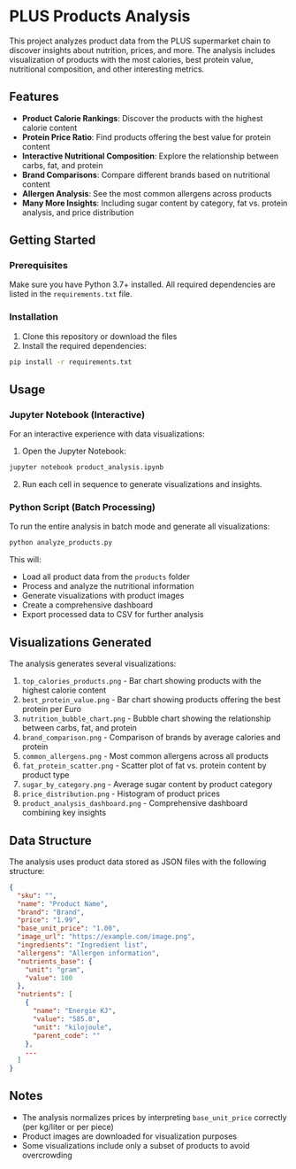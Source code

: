 # PLUS Products Analysis

This project analyzes product data from the PLUS supermarket chain to discover insights about nutrition, prices, and more. The analysis includes visualization of products with the most calories, best protein value, nutritional composition, and other interesting metrics.

## Features

- **Product Calorie Rankings**: Discover the products with the highest calorie content
- **Protein Price Ratio**: Find products offering the best value for protein content
- **Interactive Nutritional Composition**: Explore the relationship between carbs, fat, and protein 
- **Brand Comparisons**: Compare different brands based on nutritional content
- **Allergen Analysis**: See the most common allergens across products
- **Many More Insights**: Including sugar content by category, fat vs. protein analysis, and price distribution

## Getting Started

### Prerequisites

Make sure you have Python 3.7+ installed. All required dependencies are listed in the `requirements.txt` file.

### Installation

1. Clone this repository or download the files
2. Install the required dependencies:

```bash
pip install -r requirements.txt
```

## Usage

### Jupyter Notebook (Interactive)

For an interactive experience with data visualizations:

1. Open the Jupyter Notebook:

```bash
jupyter notebook product_analysis.ipynb
```

2. Run each cell in sequence to generate visualizations and insights.

### Python Script (Batch Processing)

To run the entire analysis in batch mode and generate all visualizations:

```bash
python analyze_products.py
```

This will:
- Load all product data from the `products` folder
- Process and analyze the nutritional information
- Generate visualizations with product images
- Create a comprehensive dashboard
- Export processed data to CSV for further analysis

## Visualizations Generated

The analysis generates several visualizations:

1. `top_calories_products.png` - Bar chart showing products with the highest calorie content
2. `best_protein_value.png` - Bar chart showing products offering the best protein per Euro
3. `nutrition_bubble_chart.png` - Bubble chart showing the relationship between carbs, fat, and protein
4. `brand_comparison.png` - Comparison of brands by average calories and protein
5. `common_allergens.png` - Most common allergens across all products
6. `fat_protein_scatter.png` - Scatter plot of fat vs. protein content by product type
7. `sugar_by_category.png` - Average sugar content by product category
8. `price_distribution.png` - Histogram of product prices
9. `product_analysis_dashboard.png` - Comprehensive dashboard combining key insights

## Data Structure

The analysis uses product data stored as JSON files with the following structure:

```json
{
  "sku": "",
  "name": "Product Name",
  "brand": "Brand",
  "price": "1.99",
  "base_unit_price": "1.00",
  "image_url": "https://example.com/image.png",
  "ingredients": "Ingredient list",
  "allergens": "Allergen information",
  "nutrients_base": {
    "unit": "gram",
    "value": 100
  },
  "nutrients": [
    {
      "name": "Energie KJ",
      "value": "585.0",
      "unit": "kilojoule",
      "parent_code": ""
    },
    ...
  ]
}
```

## Notes

- The analysis normalizes prices by interpreting `base_unit_price` correctly (per kg/liter or per piece)
- Product images are downloaded for visualization purposes
- Some visualizations include only a subset of products to avoid overcrowding
